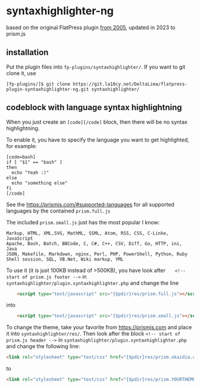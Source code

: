 # syntaxhighlighter-ng

based on the original FlatPress plugin [from 2005](https://forum.flatpress.org/viewtopic.php?p=1130&hilit=syntax+highlight#p1135), updated in 2023 to prism.js

## installation

Put the plugin files into `fp-plugins/syntaxhighlighter/`. If you want to git clone it, use

```
[fp-plugins/]$ git clone https://git.la10cy.net/DeltaLima/flatpress-plugin-syntaxhighlighter-ng.git syntaxhighlighter/
```

## codeblock with language syntax highlightning

When you just create an `[code][/code]` block, then there will be no syntax highlightning.

To enable it, you have to specify the language you want to get highlighted, for example:

```
[code=bash]
if [ "$1" == "bash" ] 
then
  echo "Yeah :)"
else 
  echo "something else"
fi
[/code]
```

See the https://prismjs.com/#supported-languages for all supported languages by the contained `prism.full.js`

The included `prism.small.js` just has the most popular I know:

```
Markup, HTML, XML,SVG, MathML, SSML, Atom, RSS, CSS, C-Linke, JavaScript
Apache, Bash, Batch, BBCode, C, C#, C++, CSV, Diff, Go, HTTP, ini, Java
JSON, Makefile, Markdown, nginx, Perl, PHP, PowerShell, Python, Ruby
Shell session, SQL, VB.Net, Wiki markup, YML
```

To use it (it is just 100KB instead of >500KB), you have look after 
`	<!-- start of prism.js footer -->` in `syntaxhighlighter/plugin.syntaxhighlighter.php` and change the line

```html
    <script type="text/javascript" src="{$pdir}res/prism.full.js"></script>
```

into 

```html
    <script type="text/javascript" src="{$pdir}res/prism.small.js"></script>
```

To change the theme, take your favorite from https://prismjs.com and place it into `syntaxhighlighter/res/`.
Then look after the block `<!-- start of prism.js header -->` in `syntaxhighlighter/plugin.syntaxhighlighter.php` and change the following line:

```html
<link rel="stylesheet" type="text/css" href="{$pdir}res/prism.okaidia.css" />
```

to

```html
<link rel="stylesheet" type="text/css" href="{$pdir}res/prism.YOURTHEMENAME.css" />
```
